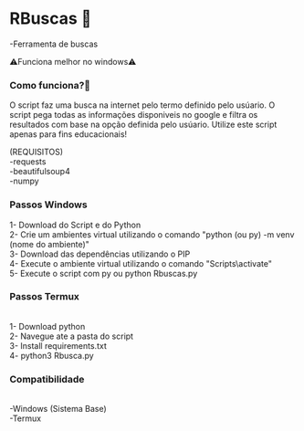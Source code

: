 # RBuscas 🔎

-Ferramenta de buscas

⚠️Funciona melhor no windows⚠️


<h3>Como funciona?🤔</h3>

O script faz uma busca na internet pelo termo definido pelo usúario. O script pega todas as informações disponiveis no google e filtra os resultados com base na opção definida pelo usúario. Utilize este script apenas para fins educacionais!

(REQUISITOS)<br>
 -requests<br>
 -beautifulsoup4<br>
 -numpy<br>

<h3>Passos Windows</h3>

1- Download do Script e do Python<br>
2- Crie um ambientes virtual utilizando o comando "python (ou py) -m venv (nome do ambiente)"<br>
3- Download das dependências utilizando o PIP<br>
4- Execute o ambiente virtual utilizando o comando "Scripts\activate"<br>
5- Execute o script com py ou python Rbuscas.py<br>

<h3>Passos Termux</h3><br>
1- Download python<br>
2- Navegue ate a pasta do script<br>
3- Install requirements.txt<br>
4- python3 Rbusca.py<br>

<h3>Compatibilidade</h3><br>
-Windows (Sistema Base)<br>
-Termux<br>
